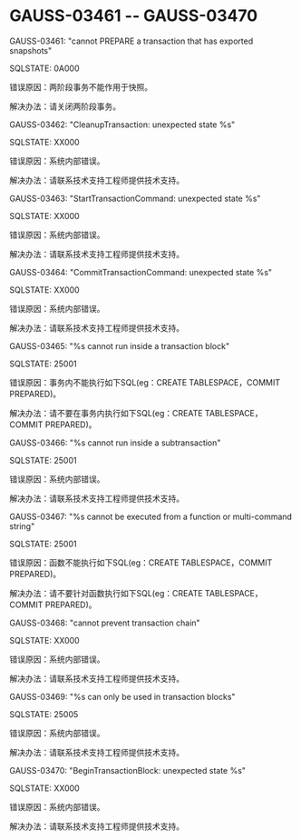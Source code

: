# GAUSS-03461 -- GAUSS-03470

GAUSS-03461: "cannot PREPARE a transaction that has exported snapshots"

SQLSTATE: 0A000

错误原因：两阶段事务不能作用于快照。

解决办法：请关闭两阶段事务。

GAUSS-03462: "CleanupTransaction: unexpected state %s"

SQLSTATE: XX000

错误原因：系统内部错误。

解决办法：请联系技术支持工程师提供技术支持。

GAUSS-03463: "StartTransactionCommand: unexpected state %s"

SQLSTATE: XX000

错误原因：系统内部错误。

解决办法：请联系技术支持工程师提供技术支持。

GAUSS-03464: "CommitTransactionCommand: unexpected state %s"

SQLSTATE: XX000

错误原因：系统内部错误。

解决办法：请联系技术支持工程师提供技术支持。

GAUSS-03465: "%s cannot run inside a transaction block"

SQLSTATE: 25001

错误原因：事务内不能执行如下SQL\(eg：CREATE TABLESPACE，COMMIT PREPARED\)。

解决办法：请不要在事务内执行如下SQL\(eg：CREATE TABLESPACE，COMMIT PREPARED\)。

GAUSS-03466: "%s cannot run inside a subtransaction"

SQLSTATE: 25001

错误原因：系统内部错误。

解决办法：请联系技术支持工程师提供技术支持。

GAUSS-03467: "%s cannot be executed from a function or multi-command string"

SQLSTATE: 25001

错误原因：函数不能执行如下SQL\(eg：CREATE TABLESPACE，COMMIT PREPARED\)。

解决办法：请不要针对函数执行如下SQL\(eg：CREATE TABLESPACE，COMMIT PREPARED\)。

GAUSS-03468: "cannot prevent transaction chain"

SQLSTATE: XX000

错误原因：系统内部错误。

解决办法：请联系技术支持工程师提供技术支持。

GAUSS-03469: "%s can only be used in transaction blocks"

SQLSTATE: 25005

错误原因：系统内部错误。

解决办法：请联系技术支持工程师提供技术支持。

GAUSS-03470: "BeginTransactionBlock: unexpected state %s"

SQLSTATE: XX000

错误原因：系统内部错误。

解决办法：请联系技术支持工程师提供技术支持。

